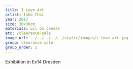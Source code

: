```yaml
---
title: I Love Art
artist: Inho Choi
year: 2017
size: 30x30cm
materials: oil on canvas
etc: /clearance-sale
image_url: ../../../../../static/images/i_love_art.jpg
group: clearance sale
group_order: 1
---
```


Exhibition in Ex14 Dresden
